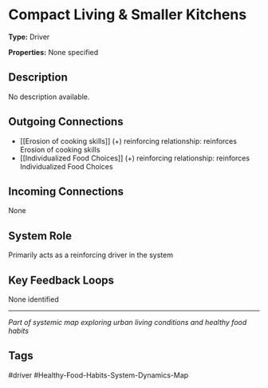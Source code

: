 # Compact Living & Smaller Kitchens

**Type:** Driver

**Properties:** None specified

## Description
No description available.

## Outgoing Connections
- [[Erosion of cooking skills]] (+) reinforcing relationship: reinforces Erosion of cooking skills
- [[Individualized Food Choices]] (+) reinforcing relationship: reinforces Individualized Food Choices

## Incoming Connections
None

## System Role
Primarily acts as a reinforcing driver in the system

## Key Feedback Loops
None identified

---
*Part of systemic map exploring urban living conditions and healthy food habits*

## Tags
#driver #Healthy-Food-Habits-System-Dynamics-Map
